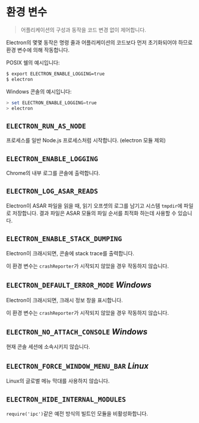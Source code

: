# 환경 변수

> 어플리케이션의 구성과 동작을 코드 변경 없이 제어합니다.

Electron의 몇몇 동작은 명령 줄과 어플리케이션의 코드보다 먼저 초기화되어야 하므로 환경
변수에 의해 작동합니다.

POSIX 쉘의 예시입니다:

```bash
$ export ELECTRON_ENABLE_LOGGING=true
$ electron
```

Windows 콘솔의 예시입니다:

```powershell
> set ELECTRON_ENABLE_LOGGING=true
> electron
```

## `ELECTRON_RUN_AS_NODE`

프로세스를 일반 Node.js 프로세스처럼 시작합니다. (electron 모듈 제외)

## `ELECTRON_ENABLE_LOGGING`

Chrome의 내부 로그를 콘솔에 출력합니다.

## `ELECTRON_LOG_ASAR_READS`

Electron이 ASAR 파일을 읽을 때, 읽기 오프셋의 로그를 남기고 시스템 `tmpdir`에 파일로
저장합니다. 결과 파일은 ASAR 모듈의 파일 순서를 최적화 하는데 사용할 수 있습니다.

## `ELECTRON_ENABLE_STACK_DUMPING`

Electron이 크래시되면, 콘솔에 stack trace를 출력합니다.

이 환경 변수는 `crashReporter`가 시작되지 않았을 경우 작동하지 않습니다.

## `ELECTRON_DEFAULT_ERROR_MODE` _Windows_

Electron이 크래시되면, 크래시 정보 창을 표시합니다.

이 환경 변수는 `crashReporter`가 시작되지 않았을 경우 작동하지 않습니다.

## `ELECTRON_NO_ATTACH_CONSOLE` _Windows_

현재 콘솔 세션에 소속시키지 않습니다.

## `ELECTRON_FORCE_WINDOW_MENU_BAR` _Linux_

Linux의 글로벌 메뉴 막대를 사용하지 않습니다.

## `ELECTRON_HIDE_INTERNAL_MODULES`

`require('ipc')`같은 예전 방식의 빌트인 모듈을 비활성화합니다.
